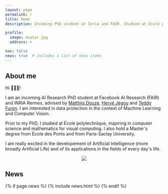 ```yaml
---
layout: page
permalink: /
title: Home
description: Incoming PhD student at Inria and FAIR. Studied at École polytechnique and Paris-Saclay University.

profile:
  image: avatar.jpg
  address: >

nav: false
news: true  # includes a list of news items
---
```


## About me

<div class="row">
  <div class="col-md-8" markdown="1">
  Hi 🙋🏼‍♂️! 

  I am an incoming AI Research PhD student at Facebook AI Research (FAIR) and INRIA Rennes, advised by [Matthijs Douze](https://scholar.google.fr/citations?user=0eFZtREAAAAJ&hl=fr), [Hervé Jégou](https://scholar.google.fr/citations?user=1lcY2z4AAAAJ&hl=fr) and [Teddy Furon](https://scholar.google.fr/citations?user=aLUbWzAAAAAJ&hl=fr). I am interested in data protection in the context of Machine Learning and Computer Vision.

  Prior to my PhD, I studied at École polytechnique, majoring in computer science and mathematics for visual computing. I also hold a Master's degree from École des Ponts and from Paris-Saclay University.

  I am really excited in the developement of Artificial Intelligence (more broadly Artificial Life) and of its applications in the fields of every day's life. 
  </div>
  <div class="col-md-4 m-auto" style="text-align: center">
    <img class="img-responsive rounded-circle profile" src="assets/img/{{page.profile.image}}">
  </div>
</div>


## News

{% if page.news %}
  {% include news.html %}
{% endif %}